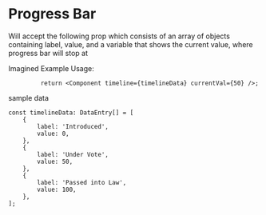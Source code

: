 # Progress Bar

Will accept the following prop which consists of an array of objects containing label, value, and a variable that shows the current value, where progress bar will stop at

Imagined Example Usage:

```
         return <Component timeline={timelineData} currentVal={50} />;

```

sample data

```
const timelineData: DataEntry[] = [
    {
        label: 'Introduced',
        value: 0,
    },
    {
        label: 'Under Vote',
        value: 50,
    },
    {
        label: 'Passed into Law',
        value: 100,
    },
];

```

